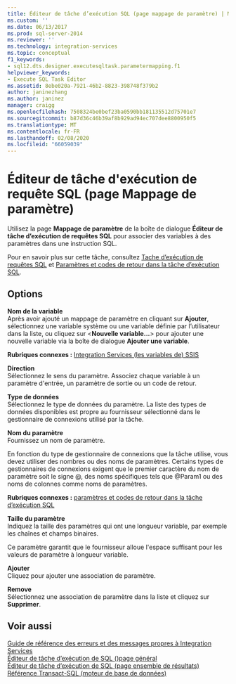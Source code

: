 ```yaml
---
title: Éditeur de tâche d’exécution SQL (page mappage de paramètre) | Microsoft Docs
ms.custom: ''
ms.date: 06/13/2017
ms.prod: sql-server-2014
ms.reviewer: ''
ms.technology: integration-services
ms.topic: conceptual
f1_keywords:
- sql12.dts.designer.executesqltask.parametermapping.f1
helpviewer_keywords:
- Execute SQL Task Editor
ms.assetid: 8ebe020a-7921-46b2-8823-398748f379b2
author: janinezhang
ms.author: janinez
manager: craigg
ms.openlocfilehash: 7508324be0bef23ba0590bb181135512d75701e7
ms.sourcegitcommit: b87d36c46b39af8b929ad94ec707dee8800950f5
ms.translationtype: MT
ms.contentlocale: fr-FR
ms.lasthandoff: 02/08/2020
ms.locfileid: "66059039"
---
```

# <a name="execute-sql-task-editor-parameter-mapping-page"></a>Éditeur de tâche d'exécution de requête SQL (page Mappage de paramètre)
  Utilisez la page **Mappage de paramètre** de la boîte de dialogue **Éditeur de tâche d’exécution de requêtes SQL** pour associer des variables à des paramètres dans une instruction SQL.  
  
 Pour en savoir plus sur cette tâche, consultez [Tache d’exécution de requêtes SQL](control-flow/execute-sql-task.md) et [Paramètres et codes de retour dans la tâche d’exécution SQL](../../2014/integration-services/parameters-and-return-codes-in-the-execute-sql-task.md).  
  
## <a name="options"></a>Options  
 **Nom de la variable**  
 Après avoir ajouté un mappage de paramètre en cliquant sur **Ajouter**, sélectionnez une variable système ou une variable définie par l’utilisateur dans la liste, ou cliquez sur \<**Nouvelle variable...**> pour ajouter une nouvelle variable via la boîte de dialogue **Ajouter une variable**.  
  
 **Rubriques connexes :** [Integration Services &#40;les variables de&#41; SSIS](integration-services-ssis-variables.md)  
  
 **Direction**  
 Sélectionnez le sens du paramètre. Associez chaque variable à un paramètre d'entrée, un paramètre de sortie ou un code de retour.  
  
 **Type de données**  
 Sélectionnez le type de données du paramètre. La liste des types de données disponibles est propre au fournisseur sélectionné dans le gestionnaire de connexions utilisé par la tâche.  
  
 **Nom du paramètre**  
 Fournissez un nom de paramètre.  
  
 En fonction du type de gestionnaire de connexions que la tâche utilise, vous devez utiliser des nombres ou des noms de paramètres. Certains types de gestionnaires de connexions exigent que le premier caractère du nom de paramètre soit le signe \@, des noms spécifiques tels que \@Param1 ou des noms de colonnes comme noms de paramètres.  
  
 **Rubriques connexes :** [paramètres et codes de retour dans la tâche d’exécution SQL](../../2014/integration-services/parameters-and-return-codes-in-the-execute-sql-task.md)  
  
 **Taille du paramètre**  
 Indiquez la taille des paramètres qui ont une longueur variable, par exemple les chaînes et champs binaires.  
  
 Ce paramètre garantit que le fournisseur alloue l'espace suffisant pour les valeurs de paramètre à longueur variable.  
  
 **Ajouter**  
 Cliquez pour ajouter une association de paramètre.  
  
 **Remove**  
 Sélectionnez une association de paramètre dans la liste et cliquez sur **Supprimer**.  
  
## <a name="see-also"></a>Voir aussi  
 [Guide de référence des erreurs et des messages propres à Integration Services](../../2014/integration-services/integration-services-error-and-message-reference.md)   
 [Éditeur de tâche d’exécution de SQL &#40;&#41;page général](general-page-of-integration-services-designers-options.md)   
 [Éditeur de tâche d’exécution de SQL &#40;page ensemble de résultats&#41;](../../2014/integration-services/execute-sql-task-editor-result-set-page.md)   
 [Référence Transact-SQL &#40;moteur de base de données&#41;](/sql/t-sql/language-reference)  
  
  
